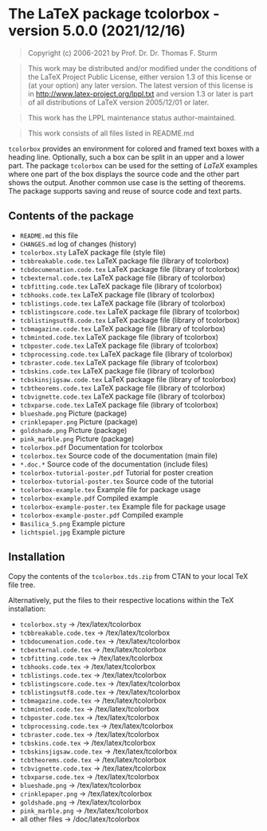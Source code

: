 # The LaTeX package tcolorbox - version 5.0.0 (2021/12/16)


> Copyright (c) 2006-2021 by Prof. Dr. Dr. Thomas F. Sturm <thomas dot sturm at unibw dot de>

> This work may be distributed and/or modified under the
> conditions of the LaTeX Project Public License, either version 1.3
> of this license or (at your option) any later version.
> The latest version of this license is in
>   http://www.latex-project.org/lppl.txt
> and version 1.3 or later is part of all distributions of LaTeX
> version 2005/12/01 or later.

> This work has the LPPL maintenance status author-maintained.

> This work consists of all files listed in README.md


`tcolorbox` provides an environment for colored and framed text boxes with a
heading line. Optionally, such a box can be split in an upper and a lower
part. The package `tcolorbox` can be used for the setting of *LaTeX* examples where
one part of the box displays the source code and the other part shows the
output. Another common use case is the setting of theorems. The package supports
saving and reuse of source code and text parts.


## Contents of the package

- `README.md`                     this file
- `CHANGES.md`                    log of changes (history)
- `tcolorbox.sty`                 LaTeX package file (style file)
- `tcbbreakable.code.tex`         LaTeX package file (library of tcolorbox)
- `tcbdocumenation.code.tex`      LaTeX package file (library of tcolorbox)
- `tcbexternal.code.tex`          LaTeX package file (library of tcolorbox)
- `tcbfitting.code.tex`           LaTeX package file (library of tcolorbox)
- `tcbhooks.code.tex`             LaTeX package file (library of tcolorbox)
- `tcblistings.code.tex`          LaTeX package file (library of tcolorbox)
- `tcblistingscore.code.tex`      LaTeX package file (library of tcolorbox)
- `tcblistingsutf8.code.tex`      LaTeX package file (library of tcolorbox)
- `tcbmagazine.code.tex`          LaTeX package file (library of tcolorbox)
- `tcbminted.code.tex`            LaTeX package file (library of tcolorbox)
- `tcbposter.code.tex`            LaTeX package file (library of tcolorbox)
- `tcbprocessing.code.tex`        LaTeX package file (library of tcolorbox)
- `tcbraster.code.tex`            LaTeX package file (library of tcolorbox)
- `tcbskins.code.tex`             LaTeX package file (library of tcolorbox)
- `tcbskinsjigsaw.code.tex`       LaTeX package file (library of tcolorbox)
- `tcbtheorems.code.tex`          LaTeX package file (library of tcolorbox)
- `tcbvignette.code.tex`          LaTeX package file (library of tcolorbox)
- `tcbxparse.code.tex`            LaTeX package file (library of tcolorbox)
- `blueshade.png`                 Picture (package)
- `crinklepaper.png`              Picture (package)
- `goldshade.png`                 Picture (package)
- `pink_marble.png`               Picture (package)
- `tcolorbox.pdf`                 Documentation for tcolorbox
- `tcolorbox.tex`                 Source code of the documentation (main file)
- `*.doc.*`                       Source code of the documentation (include files)
- `tcolorbox-tutorial-poster.pdf` Tutorial for poster creation
- `tcolorbox-tutorial-poster.tex` Source code of the tutorial
- `tcolorbox-example.tex`         Example file for package usage
- `tcolorbox-example.pdf`         Compiled example
- `tcolorbox-example-poster.tex`  Example file for package usage
- `tcolorbox-example-poster.pdf`  Compiled example
- `Basilica_5.png`                Example picture
- `lichtspiel.jpg`                Example picture


## Installation

Copy the contents of the `tcolorbox.tds.zip` from CTAN to your local TeX file tree.

Alternatively, put the files to their respective locations within the TeX installation:

- `tcolorbox.sty`             ->  /tex/latex/tcolorbox
- `tcbbreakable.code.tex`     ->  /tex/latex/tcolorbox
- `tcbdocumenation.code.tex`  ->  /tex/latex/tcolorbox
- `tcbexternal.code.tex`      ->  /tex/latex/tcolorbox
- `tcbfitting.code.tex`       ->  /tex/latex/tcolorbox
- `tcbhooks.code.tex`         ->  /tex/latex/tcolorbox
- `tcblistings.code.tex`      ->  /tex/latex/tcolorbox
- `tcblistingscore.code.tex`  ->  /tex/latex/tcolorbox
- `tcblistingsutf8.code.tex`  ->  /tex/latex/tcolorbox
- `tcbmagazine.code.tex`      ->  /tex/latex/tcolorbox
- `tcbminted.code.tex`        ->  /tex/latex/tcolorbox
- `tcbposter.code.tex`        ->  /tex/latex/tcolorbox
- `tcbprocessing.code.tex`    ->  /tex/latex/tcolorbox
- `tcbraster.code.tex`        ->  /tex/latex/tcolorbox
- `tcbskins.code.tex`         ->  /tex/latex/tcolorbox
- `tcbskinsjigsaw.code.tex`   ->  /tex/latex/tcolorbox
- `tcbtheorems.code.tex`      ->  /tex/latex/tcolorbox
- `tcbvignette.code.tex`      ->  /tex/latex/tcolorbox
- `tcbxparse.code.tex`        ->  /tex/latex/tcolorbox
- `blueshade.png`             ->  /tex/latex/tcolorbox
- `crinklepaper.png`          ->  /tex/latex/tcolorbox
- `goldshade.png`             ->  /tex/latex/tcolorbox
- `pink_marble.png`           ->  /tex/latex/tcolorbox
- all other files             ->  /doc/latex/tcolorbox
